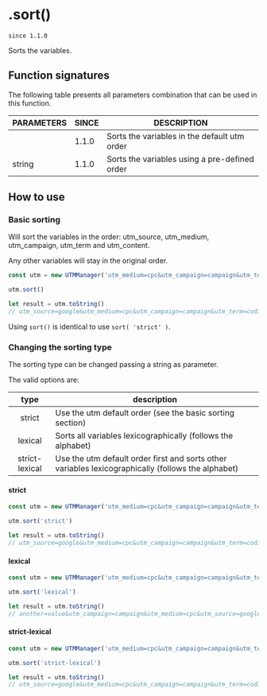 # .sort()

`since 1.1.0`

Sorts the variables.

## Function signatures

The following table presents all parameters combination that can be used in this function.

| PARAMETERS | SINCE | DESCRIPTION |
| ---------- | ----- | ----------- |
|            | 1.1.0 | Sorts the variables in the default utm order |
| string     | 1.1.0 | Sorts the variables using a pre-defined order |

## How to use

### Basic sorting

Will sort the variables in the order: utm_source, utm_medium, utm_campaign, utm_term and utm_content.

Any other variables will stay in the original order.

```js
const utm = new UTMManager('utm_medium=cpc&utm_campaign=campaign&utm_term=coding&utm_source=google&another=value')

utm.sort()

let result = utm.toString()
// utm_source=google&utm_medium=cpc&utm_campaign=campaign&utm_term=coding&another=value
```

Using `sort()` is identical to use `sort( 'strict' )`.

### Changing the sorting type

The sorting type can be changed passing a string as parameter.

The valid options are:

| type | description |
| :--: | ----------- |
| strict | Use the utm default order (see the basic sorting section) |
| lexical | Sorts all variables lexicographically (follows the alphabet) |
| strict-lexical | Use the utm default order first and sorts other variables lexicographically (follows the alphabet)  |

#### strict

```js
const utm = new UTMManager('utm_medium=cpc&utm_campaign=campaign&utm_term=coding&utm_source=google&variable=value&another=value')

utm.sort('strict')

let result = utm.toString()
// utm_source=google&utm_medium=cpc&utm_campaign=campaign&utm_term=coding&variable=value&another=value
```

#### lexical

```js
const utm = new UTMManager('utm_medium=cpc&utm_campaign=campaign&utm_term=coding&utm_source=google&variable=value&another=value')

utm.sort('lexical')

let result = utm.toString()
// another=value&utm_campaign=campaign&utm_medium=cpc&utm_source=google&utm_term=coding&variable=value
```

#### strict-lexical

```js
const utm = new UTMManager('utm_medium=cpc&utm_campaign=campaign&utm_term=coding&utm_source=google&variable=value&another=value')

utm.sort('strict-lexical')

let result = utm.toString()
// utm_source=google&utm_medium=cpc&utm_campaign=campaign&utm_term=coding&another=value&variable=value
```

